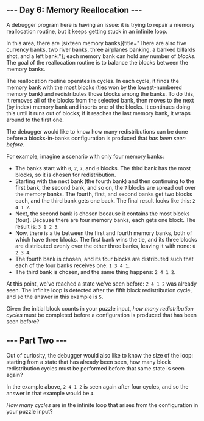 --- Day 6: Memory Reallocation ---
----------------------------------

A debugger program here is having an issue: it is trying to repair a
memory reallocation routine, but it keeps getting stuck in an infinite
loop.

In this area, there are [sixteen memory
banks]{title="There are also five currency banks, two river banks, three airplanes banking, a banked billards shot, and a left bank."};
each memory bank can hold any number of *blocks*. The goal of the
reallocation routine is to balance the blocks between the memory banks.

The reallocation routine operates in cycles. In each cycle, it finds the
memory bank with the most blocks (ties won by the lowest-numbered memory
bank) and redistributes those blocks among the banks. To do this, it
removes all of the blocks from the selected bank, then moves to the next
(by index) memory bank and inserts one of the blocks. It continues doing
this until it runs out of blocks; if it reaches the last memory bank, it
wraps around to the first one.

The debugger would like to know how many redistributions can be done
before a blocks-in-banks configuration is produced that *has been seen
before*.

For example, imagine a scenario with only four memory banks:

-   The banks start with `0`, `2`, `7`, and `0` blocks. The third bank
    has the most blocks, so it is chosen for redistribution.
-   Starting with the next bank (the fourth bank) and then continuing to
    the first bank, the second bank, and so on, the `7` blocks are
    spread out over the memory banks. The fourth, first, and second
    banks get two blocks each, and the third bank gets one back. The
    final result looks like this: `2 4 1 2`.
-   Next, the second bank is chosen because it contains the most blocks
    (four). Because there are four memory banks, each gets one block.
    The result is: `3 1 2 3`.
-   Now, there is a tie between the first and fourth memory banks, both
    of which have three blocks. The first bank wins the tie, and its
    three blocks are distributed evenly over the other three banks,
    leaving it with none: `0 2 3 4`.
-   The fourth bank is chosen, and its four blocks are distributed such
    that each of the four banks receives one: `1 3 4 1`.
-   The third bank is chosen, and the same thing happens: `2 4 1 2`.

At this point, we've reached a state we've seen before: `2 4 1 2` was
already seen. The infinite loop is detected after the fifth block
redistribution cycle, and so the answer in this example is `5`.

Given the initial block counts in your puzzle input, *how many
redistribution cycles* must be completed before a configuration is
produced that has been seen before?

--- Part Two ---
----------------

Out of curiosity, the debugger would also like to know the size of the
loop: starting from a state that has already been seen, how many block
redistribution cycles must be performed before that same state is seen
again?

In the example above, `2 4 1 2` is seen again after four cycles, and so
the answer in that example would be `4`.

*How many cycles* are in the infinite loop that arises from the
configuration in your puzzle input?
